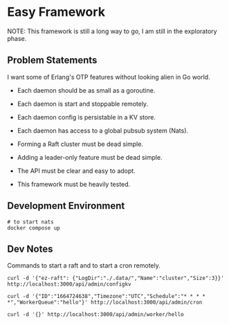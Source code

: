 # Easy Framework

NOTE: This framework is still a long way to go, I am still in the exploratory phase.


## Problem Statements

I want some of Erlang's OTP features without looking alien in Go world.

* Each daemon should be as small as a goroutine.

* Each daemon is start and stoppable remotely.

* Each daemon config is persistable in a KV store.

* Each daemon has access to a global pubsub system (Nats).

* Forming a Raft cluster must be dead simple.

* Adding a leader-only feature must be dead simple.

* The API must be clear and easy to adopt.

* This framework must be heavily tested.


## Development Environment

```
# to start nats
docker compose up
```

## Dev Notes

Commands to start a raft and to start a cron remotely.

```
curl -d '{"ez-raft": {"LogDir":"./.data/","Name":"cluster","Size":3}}' http://localhost:3000/api/admin/configkv

curl -d '{"ID":"1664724638","Timezone":"UTC","Schedule":"* * * * *","WorkerQueue":"hello"}' http://localhost:3000/api/admin/cron

curl -d '{}' http://localhost:3000/api/admin/worker/hello
```

